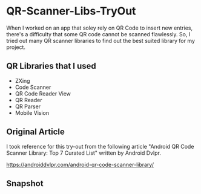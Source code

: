 # QR-Scanner-Libs-TryOut

When I worked on an app that soley rely on QR Code to insert new entries, there's a difficulty that some QR code cannot be scanned flawlessly. So, I tried out many QR scanner libraries to find out the best suited library for my project.


## QR Libraries that I used
* ZXing
* Code Scanner
* QR Code Reader View
* QR Reader
* QR Parser
* Mobile Vision


## Original Article
I took reference for this try-out from the following article "Android QR Code Scanner Library: Top 7 Curated List" written by Android Dvlpr.

https://androiddvlpr.com/android-qr-code-scanner-library/


## Snapshot

